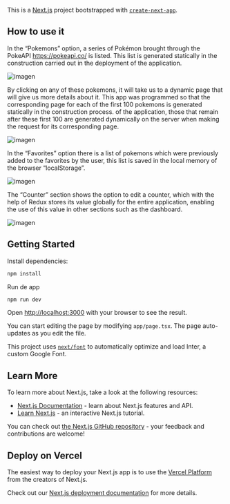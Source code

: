 This is a [Next.js](https://nextjs.org/) project bootstrapped with [`create-next-app`](https://github.com/vercel/next.js/tree/canary/packages/create-next-app).
## How to use it
In the “Pokemons” option, a series of Pokémon brought through the PokeAPI https://pokeapi.co/ is listed. This list is generated statically in the construction carried out in the deployment of the application.

![imagen](https://github.com/wilmer-energy/next-dashboard/assets/96258090/300a81a1-6547-42d8-bd2f-f1b2bf3a2d02)

By clicking on any of these pokemons, it will take us to a dynamic page that will give us more details about it. This app was programmed so that the corresponding page for each of the first 100 pokemons is generated statically in the construction process. of the application, those that remain after these first 100 are generated dynamically on the server when making the request for its corresponding page.

![imagen](https://github.com/wilmer-energy/next-dashboard/assets/96258090/f7676d77-335b-4e5c-b56c-9ebe91c11f2c)

In the “Favorites” option there is a list of pokemons which were previously added to the favorites by the user, this list is saved in the local memory of the browser “localStorage”.

![imagen](https://github.com/wilmer-energy/next-dashboard/assets/96258090/21a39adc-eb1c-4bda-bde0-cfce6a1788d1)

The “Counter” section shows the option to edit a counter, which with the help of Redux stores its value globally for the entire application, enabling the use of this value in other sections such as the dashboard.

![imagen](https://github.com/wilmer-energy/next-dashboard/assets/96258090/1971d31d-34af-440b-868c-5e68b90b379c)

## Getting Started

Install dependencies:

```bash
npm install
```
Run de app
```bash
npm run dev
```

Open [http://localhost:3000](http://localhost:3000) with your browser to see the result.

You can start editing the page by modifying `app/page.tsx`. The page auto-updates as you edit the file.

This project uses [`next/font`](https://nextjs.org/docs/basic-features/font-optimization) to automatically optimize and load Inter, a custom Google Font.

## Learn More

To learn more about Next.js, take a look at the following resources:

- [Next.js Documentation](https://nextjs.org/docs) - learn about Next.js features and API.
- [Learn Next.js](https://nextjs.org/learn) - an interactive Next.js tutorial.

You can check out [the Next.js GitHub repository](https://github.com/vercel/next.js/) - your feedback and contributions are welcome!

## Deploy on Vercel

The easiest way to deploy your Next.js app is to use the [Vercel Platform](https://vercel.com/new?utm_medium=default-template&filter=next.js&utm_source=create-next-app&utm_campaign=create-next-app-readme) from the creators of Next.js.

Check out our [Next.js deployment documentation](https://nextjs.org/docs/deployment) for more details.
